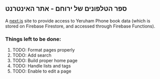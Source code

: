 ## ספר הטלפונים של ירוחם - אתר האינטרנט 

A [next.js](https://nextjs.org/) site to provide access to Yeruham Phone book data
(which is stored on Firebase Firestore, and accessed through Firebase Functions).

### Things left to be done:
1. TODO: Format pages properly
1. TODO: Add search
1. TODO: Build proper home page
1. TODO: Handle lists and tags
1. TODO: Enable to edit a page 
